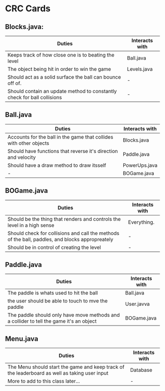 # CRC Cards

## Blocks.java:
| Duties | Interacts with |
|---|---|
| Keeps track of how close one is to beating the level | Ball.java
| The object being hit in order to win the game | Levels.java
| Should act as a solid surface the ball can bounce off of. | -
| Should contain an update method to constantly check for ball collisions | -

## Ball.java
| Duties | Interacts with |
| --- | --- |
| Accounts for the ball in the game that collides with other objects | Blocks.java
| Should have functions that reverse it's direction and velocity | Paddle.java
| Should have a draw method to draw itsself | PowerUps.java 
| -	| BOGame.java 

## BOGame.java 
| Duties | Interacts with |
| --- | --- |
| Should be the thing that renders and controls the level in a high sense | Everything. 
| Should check for collisions and call the methods of the ball, paddles, and blocks appropreately | -
| Should be in control of creating the level | -

## Paddle.java 
| Duties | Interacts with| 
|---| ---|
| The paddle is whats used to hit the ball | Ball.java
| the user should be able to touch to mve the paddle | User.javva
| The paddle should only have move methods and a collider to tell the game it's an object | BOGame.java

## Menu.java 
| Duties | Interacts with |
| --- | --- |
| The Menu should start the game and keep track of the leaderboard as well as taking user input | Database 
| More to add to this class later... | -




